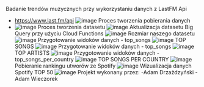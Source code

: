 Badanie trendów muzycznych przy wykorzystaniu danych z LastFM Api
- https://www.last.fm/api
  ![image](https://github.com/user-attachments/assets/6f8d2bae-9e95-44dc-8e05-29baae1dbf28)
  Proces tworzenia pobierania danych
- ![image](https://github.com/user-attachments/assets/c3c50189-da00-44df-89c1-ce6fb2697d9c)
Proces tworzenia datasetu
![image](https://github.com/user-attachments/assets/c2c9174e-e962-4dbc-abc4-ac2d2c475c6a)
Aktualizacja datasetu Big Query przy użyciu Cloud Functions
![image](https://github.com/user-attachments/assets/f854bdb2-349e-4f44-9aa6-370a693f134e)
Rozmiar naszego datasetu
![image](https://github.com/user-attachments/assets/17ae4495-aeaf-423c-89a9-d0ea99334340)
Przygotowanie widoków danych - top_songs
![image](https://github.com/user-attachments/assets/7a6e2964-2bfe-4ea0-b6f8-32391f46be7b)
TOP SONGS
![image](https://github.com/user-attachments/assets/7039f13d-5b66-42e7-866a-e363313133b6)
Przygotowanie widoków danych - top_songs
![image](https://github.com/user-attachments/assets/5cef5b22-f7ec-47f2-8cad-e34d3348c211)
TOP ARTISTS
![image](https://github.com/user-attachments/assets/28118fb4-4a51-4b15-85a9-96434228920d)
Przygotowanie widoków danych - top_songs_per_country
![image](https://github.com/user-attachments/assets/f18c0d67-8f4b-4699-a784-2259fb691039)
TOP SONGS PER COUNTRY
![image](https://github.com/user-attachments/assets/421537e3-1a03-4ada-9594-e59c3d89ec31)
Pobieranie rankingu utworów ze Spotify
![image](https://github.com/user-attachments/assets/d0b377ae-57b8-4f5b-8fc6-e79c9bd2eacc)
Wizualizacja danych Spotify TOP 50
![image](https://github.com/user-attachments/assets/57e1b7d7-f876-4b70-aeaf-efd50c8d3226)
Projekt wykonany przez:
-Adam Drzażdzyński
-Adam Wieczorek







